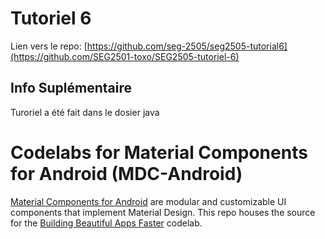 # Tutoriel 6
Lien vers le repo: [https://github.com/seg-2505/seg2505-tutorial6](https://github.com/SEG2501-toxo/SEG2505-tutoriel-6)

## Info Suplémentaire
Turoriel a été fait dans le dosier java


# Codelabs for Material Components for Android (MDC-Android)

[Material Components for Android](https://material.io/components/android/) are modular and customizable UI
components that implement Material Design. This repo houses the source for the [Building Beautiful
Apps Faster](https://codelabs.developers.google.com/codelabs/mdc-android/index.html) codelab.
